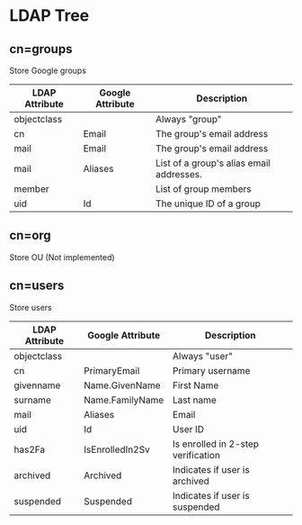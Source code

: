 # LDAP Tree
## cn=groups
Store Google groups

LDAP Attribute     | Google Attribute        | Description
-------------------|-------------------------|---------------
objectclass        |                         | Always "group"
cn                 | Email                   | The group's email address
mail               | Email                   | The group's email address
mail               | Aliases                 | List of a group's alias email addresses.
member             |                         | List of group members
uid                | Id                      | The unique ID of a group

## cn=org
Store OU (Not implemented)

## cn=users
Store users

LDAP Attribute     | Google Attribute        | Description
-------------------|-------------------------|---------------
objectclass        |                         | Always "user"
cn                 | PrimaryEmail            | Primary username
givenname          | Name.GivenName          | First Name
surname            | Name.FamilyName         | Last name
mail               | Aliases                 | Email
uid                | Id                      | User ID
has2Fa             | IsEnrolledIn2Sv         | Is enrolled in 2-step verification
archived           | Archived                | Indicates if user is archived
suspended          | Suspended               | Indicates if user is suspended
